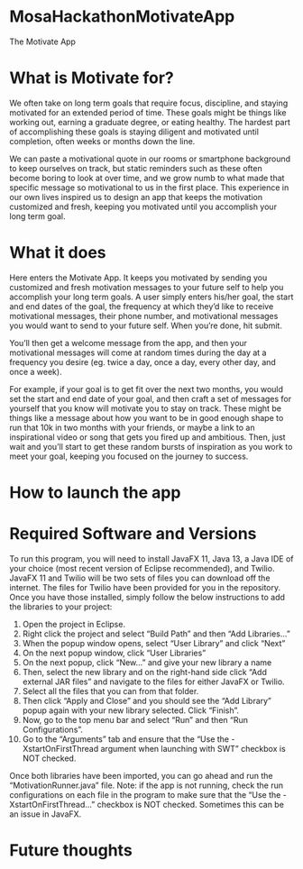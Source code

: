 # MosaHackathonMotivateApp
The Motivate App 

# What is Motivate for?

  We often take on long term goals that require focus, discipline, and staying motivated for an extended period of time. These goals might be things like working out, earning a graduate degree, or eating healthy. The hardest part of accomplishing these goals is staying diligent and motivated until completion, often weeks or months down the line. 

  We can paste a motivational quote in our rooms or smartphone background to keep ourselves on track, but static reminders such as these often become boring to look at over time, and we grow numb to what made that specific message so motivational to us in the first place. This experience in our own lives inspired us to design an app that keeps the motivation customized and fresh, keeping you motivated until you accomplish your long term goal. 

# What it does

  Here enters the Motivate App. It keeps you motivated by sending you customized and fresh motivation messages to your future self to help you accomplish your long term goals. A user simply enters his/her goal, the start and end dates of the goal, the frequency at which they’d like to receive motivational messages, their phone number, and motivational messages you would want to send to your future self. When you’re done, hit submit. 

  You’ll then get a welcome message from the app, and then your motivational messages will come at random times during the day at a frequency you desire (eg. twice a day, once a day, every other day, and once a week). 

  For example, if your goal is to get fit over the next two months, you would set the start and end date of your goal, and then craft a set of messages for yourself that you know will motivate you to stay on track. These might be things like a message about how you want to be in good enough shape to run that 10k in two months with your friends, or maybe a link to an inspirational video or song that gets you fired up and ambitious. Then, just wait and you’ll start to get these random bursts of inspiration as you work to meet your goal, keeping you focused on the journey to success.

# How to launch the app

# Required Software and Versions

  To run this program, you will need to install JavaFX 11, Java 13, a Java IDE of your choice (most recent version of Eclipse recommended), and Twilio. JavaFX 11 and Twilio will be two sets of files you can download off the internet. The files for Twilio have been provided for you in the repository. Once you have those installed, simply follow the below instructions to add the libraries to your project:

1. Open the project in Eclipse.
2. Right click the project and select “Build Path” and then “Add Libraries...”
3. When the popup window opens, select “User Library” and click “Next”
4. On the next popup window, click “User Libraries”
5. On the next popup, click “New…” and give your new library a name
6. Then, select the new library and on the right-hand side click “Add external JAR files” and navigate to the files for either JavaFX or Twilio.
7. Select all the files that you can from that folder.
8. Then click “Apply and Close” and you should see the “Add Library” popup again with your new library selected. Click “Finish”.
9. Now, go to the top menu bar and select “Run” and then “Run Configurations”.
10. Go to the “Arguments” tab and ensure that the “Use the -XstartOnFirstThread argument when launching with SWT” checkbox is NOT checked.


Once both libraries have been imported, you can go ahead and run the “MotivationRunner.java” file. Note: if the app is not running, check the run configurations on each file in the program to make sure that the “Use the -XstartOnFirstThread…” checkbox is NOT checked. Sometimes this can be an issue in JavaFX.

# Future thoughts

